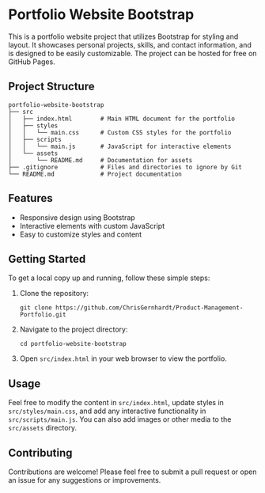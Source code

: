 # Portfolio Website Bootstrap

This is a portfolio website project that utilizes Bootstrap for styling and layout. It showcases personal projects, skills, and contact information, and is designed to be easily customizable. The project can be hosted for free on GitHub Pages.

## Project Structure

```
portfolio-website-bootstrap
├── src
│   ├── index.html        # Main HTML document for the portfolio
│   ├── styles
│   │   └── main.css      # Custom CSS styles for the portfolio
│   ├── scripts
│   │   └── main.js       # JavaScript for interactive elements
│   └── assets
│       └── README.md     # Documentation for assets
├── .gitignore            # Files and directories to ignore by Git
└── README.md             # Project documentation
```

## Features

- Responsive design using Bootstrap
- Interactive elements with custom JavaScript
- Easy to customize styles and content

## Getting Started

To get a local copy up and running, follow these simple steps:

1. Clone the repository:
   ```
   git clone https://github.com/ChrisGernhardt/Product-Management-Portfolio.git
   ```

2. Navigate to the project directory:
   ```
   cd portfolio-website-bootstrap
   ```

3. Open `src/index.html` in your web browser to view the portfolio.

## Usage

Feel free to modify the content in `src/index.html`, update styles in `src/styles/main.css`, and add any interactive functionality in `src/scripts/main.js`. You can also add images or other media to the `src/assets` directory.

## Contributing

Contributions are welcome! Please feel free to submit a pull request or open an issue for any suggestions or improvements.
